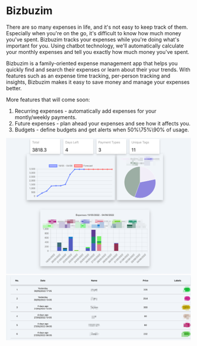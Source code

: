 # Bizbuzim

There are so many expenses in life, and it's not easy to keep track of them. Especially when you're on the go, it's difficult to know how much money you've spent. Bizbuzim tracks your expenses while you're doing what's important for you.
Using chatbot technology, we'll automatically calculate your monthly expenses and tell you exactly how much money you've spent.

Bizbuzim is a family-oriented expense management app that helps you quickly find and search their expenses or learn about their your trends. With features such as an expense time tracking, per-person tracking and insights, Bizbuzim makes it easy to save money and manage your expenses better.

More features that will come soon:

1. Recurring expenses - automatically add expenses for your montly/weekly payments.
2. Future expenses - plan ahead your expenses and see how it affects you.
3. Budgets - define budgets and get alerts when 50%\75%\90% of usage.

![charts](./console-charts.png)
![table](./console-table.png)




